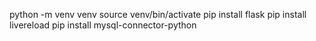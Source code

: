 python -m venv venv
source venv/bin/activate
pip install flask
pip install livereload
pip install mysql-connector-python
